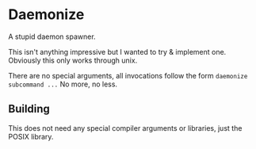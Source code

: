 # Daemonize
A stupid daemon spawner.

This isn't anything impressive but I wanted to try & implement one.
Obviously this only works through unix.

There are no special arguments, all invocations follow the form
`daemonize subcommand ...`
No more, no less.

## Building
This does not need any special compiler arguments or libraries, just the
POSIX library.
